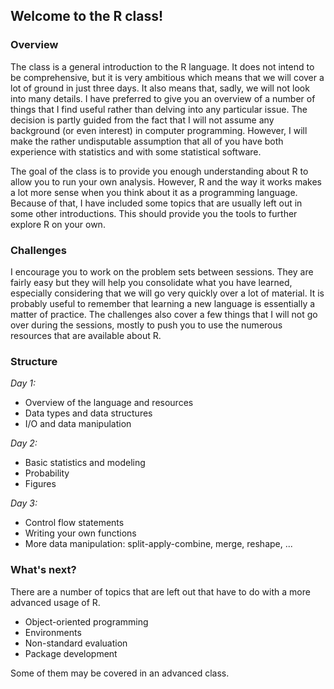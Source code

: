 ## Welcome to the R class!

### Overview 

The class is a general introduction to the R language. It does not intend to be
comprehensive, but it is very ambitious which means that we will cover a lot of ground in just three days. It also means that, sadly, we will not look into many details. I have preferred to give you an overview of a number of things that I find useful rather than delving into any particular issue. The decision is partly guided from the fact that I will not assume any background (or even interest) in computer programming. However, I will make the rather undisputable assumption that all of you have both experience with
statistics and with some statistical software.

The goal of the class is to provide you enough understanding about R to allow
you to run your own analysis. However, R and the way it works makes a lot more
sense when you think about it as a programming language. Because of that, I have
included some topics that are usually left out in some other introductions. This
should provide you the tools to further explore R on your own.

### Challenges

I encourage you to work on the problem sets between sessions. They are fairly
easy but they will help you consolidate what you have learned, especially considering that we will go very quickly over a lot of material. It is probably useful to remember that
learning a new language is essentially a matter of practice. The challenges also cover a
few things that I will not go over during the sessions, mostly to push you to
use the numerous resources that are available about R.

### Structure

_Day 1:_

- Overview of the language and resources
- Data types and data structures
- I/O and data manipulation

_Day 2:_

- Basic statistics and modeling
- Probability
- Figures

_Day 3:_

- Control flow statements
- Writing your own functions
- More data manipulation: split-apply-combine, merge, reshape, ...

### What's next?

There are a number of topics that are left out that have to do with a more advanced usage of R. 

- Object-oriented programming
- Environments
- Non-standard evaluation
- Package development

Some of them may be covered in an advanced class.
